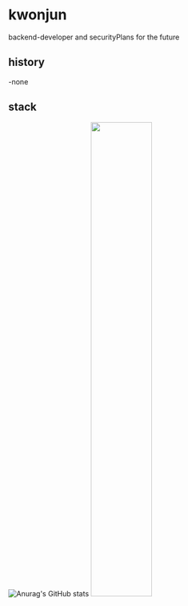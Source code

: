 
<!--
**jun060703/jun060703** is a ✨ _special_ ✨ repository because its `README.md` (this file) appears on your GitHub profile.

Here are some ideas to get you started:
ㄹ
- 🔭 I’m currently working on ...
- 🌱 I’m currently learning ...
- 👯 I’m looking to collaborate on ...
- 🤔 I’m looking for help with ...
- 💬 Ask me about ...
- 📫 How to reach me: ...
- 😄 Pronouns: ...
- ⚡ Fun fact: ...
-->
# kwonjun
backend-developer and securityPlans for the future

## history
-none

## stack


![Anurag's GitHub stats](https://github-readme-stats.vercel.app/api?username=jun060703&show_icons=true&theme=radical) <img src="https://raw.githubusercontent.com/jun060703/github-stats-transparent](https://github.com/jun060703)/output/generated/languages.svg" width="49.2%" />
